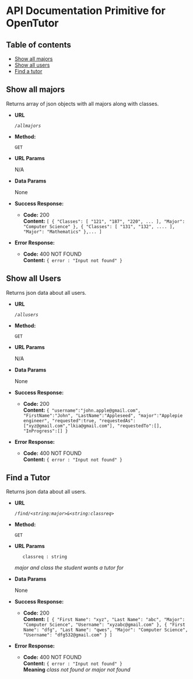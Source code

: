 # API Documentation Primitive for OpenTutor

## Table of contents
* [Show all majors](#show-all-majors)
* [Show all users](#show-all-users)
* [Find a tutor](#find-a-tutor)


**Show all majors**
----
  Returns array of json objects with all majors along with classes.

* **URL**

  *`/allmajors`*

* **Method:**

  `GET`
  
*  **URL Params**

    N/A

* **Data Params**

  None

* **Success Response:**

  * **Code:** 200 <br />
    **Content:** ```[
                        {
                            "Classes": [
                                "121",
                                "187",
                                "220",
                                ...
                            ],
                            "Major": "Computer Science"
                        },
                        {
                            "Classes": [
                                "131",
                                "132",
                                ....
                            ],
                            "Major": "Mathematics"
                        },...
                  ]```
 
* **Error Response:**

  * **Code:** 400 NOT FOUND <br />
    **Content:** `{ error : "Input not found" }`


**Show all Users**
----
  Returns json data about all users.

* **URL**

  *`/allusers`*

* **Method:**

  `GET`
  
*  **URL Params**

    N/A

* **Data Params**

  None

* **Success Response:**

  * **Code:** 200 <br />
    **Content:** ```{
                      "username":"john.apple@gmail.com",  
                      "FirstName":"John",
                      "LastName":"Appleseed",
                      "major":"Applepie engineer",
                      "requested":true,
                      "requestedAs":["xyz@gmail.com","lkia@gmail.com"],
                      "requestedTo":[],
                      "InProgress":[]
                  }```
 
* **Error Response:**

  * **Code:** 400 NOT FOUND <br />
    **Content:** `{ error : "Input not found" }`


**Find a Tutor**
----
  Returns json data about all users.

* **URL**

  *`/find/<string:major>&<string:classreq>`*

* **Method:**

  `GET`
  
*  **URL Params**

    ```major : string
       classreq : string
    ```

    *major and class the student wants a tutor for*

* **Data Params**

  None

* **Success Response:**

  * **Code:** 200 <br />
    **Content:** ```[
                        {
                            "First Name": "xyz",
                            "Last Name": "abc",
                            "Major": "Computer Science",
                            "Username": "xyzabc@gmail.com"
                        },
                        {
                            "First Name": "dfg",
                            "Last Name": "qwes",
                            "Major": "Computer Science",
                            "Username": "dfg532@gmail.com"
                        }
                ]```
 
* **Error Response:**

  * **Code:** 400 NOT FOUND <br />
    **Content:** `{ error : "Input not found" }`<br />
    **Meaning** *class not found or major not found*



